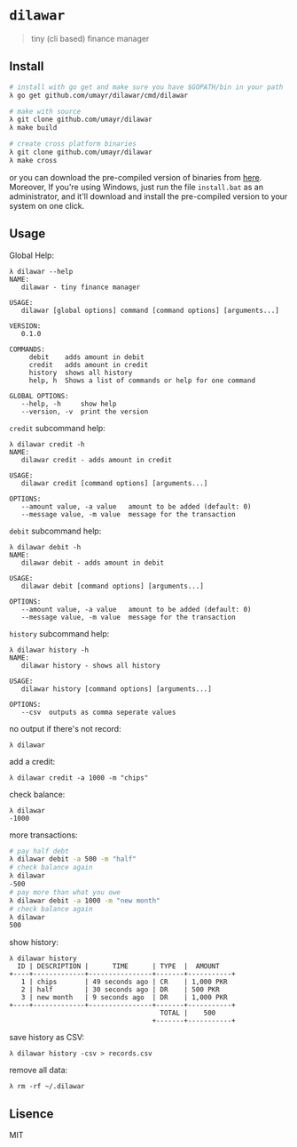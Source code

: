# `dilawar`
> tiny (cli based) finance manager

## Install
```bash
# install with go get and make sure you have $GOPATH/bin in your path 
λ go get github.com/umayr/dilawar/cmd/dilawar

# make with source
λ git clone github.com/umayr/dilawar
λ make build

# create cross platform binaries
λ git clone github.com/umayr/dilawar
λ make cross
```
or you can download the pre-compiled version of binaries from [here](https://github.com/umayr/dilawar/releases/tag/0.1.0). Moreover, If you're using Windows, just run the file `install.bat` as an administrator, and it'll download and install the pre-compiled version to your system on one click.

## Usage

Global Help:
```
λ dilawar --help
NAME:
   dilawar - tiny finance manager

USAGE:
   dilawar [global options] command [command options] [arguments...]

VERSION:
   0.1.0

COMMANDS:
     debit    adds amount in debit
     credit   adds amount in credit
     history  shows all history
     help, h  Shows a list of commands or help for one command

GLOBAL OPTIONS:
   --help, -h     show help
   --version, -v  print the version
```
`credit` subcommand help:
```
λ dilawar credit -h
NAME:
   dilawar credit - adds amount in credit

USAGE:
   dilawar credit [command options] [arguments...]

OPTIONS:
   --amount value, -a value   amount to be added (default: 0)
   --message value, -m value  message for the transaction
```
`debit` subcommand help:
```
λ dilawar debit -h
NAME:
   dilawar debit - adds amount in debit

USAGE:
   dilawar debit [command options] [arguments...]

OPTIONS:
   --amount value, -a value   amount to be added (default: 0)
   --message value, -m value  message for the transaction
```
`history` subcommand help:
```
λ dilawar history -h
NAME:
   dilawar history - shows all history

USAGE:
   dilawar history [command options] [arguments...]

OPTIONS:
   --csv  outputs as comma seperate values
```
no output if there's not record:
```
λ dilawar
```
add a credit:
```
λ dilawar credit -a 1000 -m "chips"
```
check balance:
```
λ dilawar
-1000
```
more transactions:
```bash
# pay half debt
λ dilawar debit -a 500 -m "half"
# check balance again
λ dilawar
-500
# pay more than what you owe
λ dilawar debit -a 1000 -m "new month"
# check balance again
λ dilawar
500
```
show history:
```
λ dilawar history
  ID | DESCRIPTION |      TIME      | TYPE  |  AMOUNT    
+----+-------------+----------------+-------+-----------+
   1 | chips       | 49 seconds ago | CR    | 1,000 PKR  
   2 | half        | 30 seconds ago | DR    | 500 PKR    
   3 | new month   | 9 seconds ago  | DR    | 1,000 PKR  
+----+-------------+----------------+-------+-----------+
                                      TOTAL |    500     
                                    +-------+-----------+
```                                 
save history as CSV:
```
λ dilawar history -csv > records.csv
```
remove all data:
```
λ rm -rf ~/.dilawar
```

## Lisence
MIT
